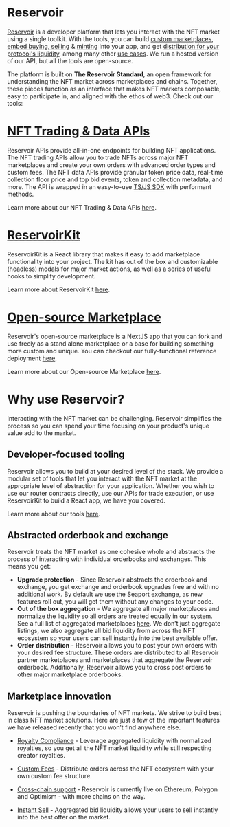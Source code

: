 # Reservoir

[Reservoir](https://reservoir.tools/) is a developer platform that lets you interact with the NFT market using a single toolkit. With the tools, you can build [custom marketplaces](https://docs.reservoir.tools/docs/custom-marketplaces), [embed buying, selling](https://docs.reservoir.tools/docs/embedded-buying-selling) & [minting](https://docs.reservoir.tools/docs/minting) into your app, and get [distribution for your protocol's liquidity](https://docs.reservoir.tools/docs/how-to-get-distribution-for-your-protocol-using-reservoir), among many other [use cases](https://docs.reservoir.tools/docs/custom-marketplaces). We run a hosted version of our API, but all the tools are open-source.

The platform is built on **The Reservoir Standard**, an open framework for understanding the NFT market across marketplaces and chains. Together, these pieces function as an interface that makes NFT markets composable, easy to participate in, and aligned with the ethos of web3. Check out our tools:

# [NFT Trading & Data APIs](https://docs.reservoir.tools/reference/overview)

Reservoir APIs provide all-in-one endpoints for building NFT applications. The NFT trading APIs allow you to trade NFTs across major NFT marketplaces and create your own orders with advanced order types and custom fees. The NFT data APIs provide granular token price data, real-time collection floor price and top bid events, token and collection metadata, and more. The API is wrapped in an easy-to-use [TS/JS SDK](ref:reservoir-sdk-jstsnode) with performant methods.

Learn more about our NFT Trading & Data APIs [here](https://docs.reservoir.tools/reference/overview).

# [ReservoirKit](doc:reservoirkit-ui)

ReservoirKit is a React library that makes it easy to add marketplace functionality into your project. The kit has out of the box and customizable (headless) modals for major market actions, as well as a series of useful hooks to simplify development.

Learn more about ReservoirKit [here](https://docs.reservoir.tools/reference/reservoirkit).

# [Open-source Marketplace](https://docs.reservoir.tools/reference/open-source-marketplace)

Reservoir's open-source marketplace is a NextJS app that you can fork and use freely as a stand alone marketplace or a base for building something more custom and unique. You can checkout our fully-functional reference deployment [here](https://marketplace.reservoir.tools/).

Learn more about our Open-source Marketplace [here](https://docs.reservoir.tools/reference/open-source-marketplace).

# Why use Reservoir?

Interacting with the NFT market can be challenging. Reservoir simplifies the process so you can spend your time focusing on your product's unique value add to the market.

## Developer-focused tooling

Reservoir allows you to build at your desired level of the stack. We provide a modular set of tools that let you interact with the NFT market at the appropriate level of abstraction for your application. Whether you wish to use our router contracts directly, use our APIs for trade execution, or use ReservoirKit to build a React app, we have you covered.

Learn more about our tools [here](https://docs.reservoir.tools/docs/marketplace-toolkit).

## Abstracted orderbook and exchange

Reservoir treats the NFT market as one cohesive whole and abstracts the process of interacting with individual orderbooks and exchanges. This means you get:

- **Upgrade protection** - Since Reservoir abstracts the orderbook and exchange, you get exchange and orderbook upgrades free and with no additional work. By default we use the Seaport exchange, as new features roll out, you will get them without any changes to your code.
- **Out of the box aggregation** - We aggregate all major marketplaces and normalize the liquidity so all orders are treated equally in our system. See a full list of aggregated marketplaces [here](https://docs.reservoir.tools/reference/supported-marketplaces). We don’t just aggregate listings, we also aggregate all bid liquidity from across the NFT ecosystem so your users can sell instantly into the best available offer.
- **Order distribution** - Reservoir allows you to post your own orders with your desired fee structure. These orders are distributed to all Reservoir partner marketplaces and marketplaces that aggregate the Reservoir orderbook. Additionally, Reservoir allows you to cross post orders to other major marketplace orderbooks.

## Marketplace innovation

Reservoir is pushing the boundaries of NFT markets. We strive to build best in class NFT market solutions. Here are just a few of the important features we have released recently that you won’t find anywhere else.

- [Royalty Compliance](https://docs.reservoir.tools/docs/royalties) - Leverage aggregated liquidity with normalized royalties, so you get all the NFT market liquidity while still respecting creator royalties.

- [Custom Fees](https://docs.reservoir.tools/docs/custom-fees) - Distribute orders across the NFT ecosystem with your own custom fee structure.

- [Cross-chain support](https://docs.reservoir.tools/reference/supported-chains) - Reservoir is currently live on Ethereum, Polygon and Optimism - with more chains on the way.

- [Instant Sell](https://docs.reservoir.tools/docs/add-instant-sell) - Aggregated bid liquidity allows your users to sell instantly into the best offer on the market.
